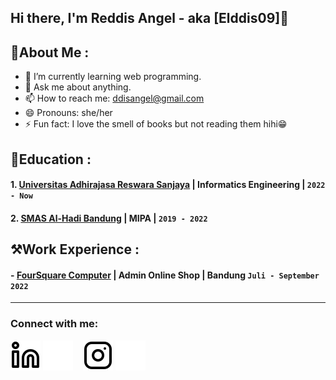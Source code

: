 ## Hi there, I'm Reddis Angel - aka [Elddis09]👋

## 🌸About Me :
- 🌱 I’m currently learning web programming.
- 💬 Ask me about anything.
- 📫 How to reach me: 
  ddisangel@gmail.com
- 😄 Pronouns: she/her
- ⚡ Fun fact: I love the smell of books but not reading them hihi😁

## 🏫Education :
#### 1. [Universitas Adhirajasa Reswara Sanjaya](https://ars.ac.id/) | Informatics Engineering | `2022 - Now`
#### 2. [SMAS Al-Hadi Bandung](https://www.instagram.com/sma_alhadi_bandung/?hl=id) | MIPA | `2019 - 2022`

## ⚒️Work Experience :
#### - [FourSquare Computer](https://www.instagram.com/fscomp.bdg/?hl=id) | Admin Online Shop | Bandung `Juli - September 2022`

---
### Connect with me:

[![website](./img/linkedin-light.svg)](https://www.linkedin.com/in/reddis-angel-45a204237?utm_source=share&utm_campaign=share_via&utm_content=profile&utm_medium=android_app)
[![website](./img/linkedin-dark.svg)](https://www.linkedin.com/in/reddis-angel-45a204237?utm_source=share&utm_campaign=share_via&utm_content=profile&utm_medium=android_app)
&nbsp;&nbsp;
[![website](./img/instagram-light.svg)](https://www.instagram.com/ddis_re09/)
[![website](./img/instagram-dark.svg)](https://www.instagram.com/ddis_re09/)




